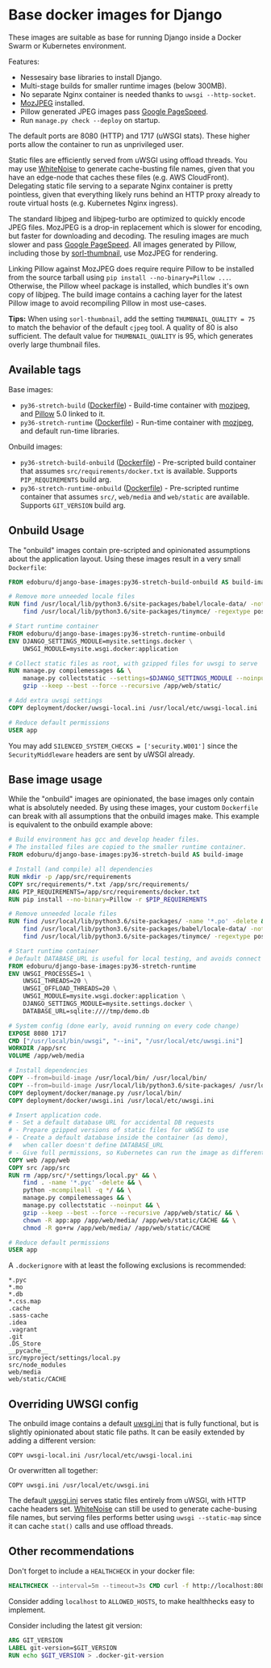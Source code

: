 Base docker images for Django
=============================

These images are suitable as base for running Django inside a Docker Swarm or Kubernetes environment.

Features:

* Nessesairy base libraries to install Django.
* Multi-stage builds for smaller runtime images (below 300MB).
* No separate Nginx container is needed thanks to `uwsgi --http-socket`.
* [MozJPEG](https://github.com/mozilla/mozjpeg) installed.
* Pillow generated JPEG images pass [Google PageSpeed](https://developers.google.com/speed/pagespeed/insights/).
* Run `manage.py check --deploy` on startup.

The default ports are 8080 (HTTP) and 1717 (uWSGI stats). These higher ports allow the container to run as unprivileged user.

Static files are efficiently served from uWSGI using offload threads. You may use [WhiteNoise](http://whitenoise.evans.io/) to generate cache-busting file names, given that you have an edge-node that caches these files (e.g. AWS CloudFront). Delegating static file serving to a separate Nginx container is pretty pointless, given that everything likely runs behind an HTTP proxy already to route virtual hosts (e.g. Kubernetes Nginx ingress).

The standard libjpeg and libjpeg-turbo are optimized to quickly encode JPEG files. MozJPEG is a drop-in replacement which is slower for encoding, but faster for downloading and decoding. The resuling images are much slower and pass [Google PageSpeed](https://developers.google.com/speed/pagespeed/insights/). All images generated by Pillow, including those by [sorl-thumbnail](https://github.com/jazzband/sorl-thumbnail), use MozJPEG for rendering.

Linking Pillow against MozJPEG does require require Pillow to be installed from the source tarball using `pip install --no-binary=Pillow ...`. Otherwise, the Pillow wheel package is installed, which bundles it's own copy of libjpeg. The build image contains a caching layer for the latest Pillow image to avoid recompiling Pillow in most use-cases.

**Tips:** When using `sorl-thumbnail`, add the setting `THUMBNAIL_QUALITY = 75` to match the behavior of the default `cjpeg` tool. A quality of 80 is also sufficient. The default value for `THUMBNAIL_QUALITY` is 95, which generates overly large thumbnail files.


Available tags
--------------

Base images:

- `py36-stretch-build` ([Dockerfile](https://github.com/edoburu/docker-django-base-image/blob/master/py36-stretch-build/Dockerfile)) - Build-time container with [mozjpeg](https://github.com/mozilla/mozjpeg), and [Pillow](https://python-pillow.org/) 5.0 linked to it.
- `py36-stretch-runtime` ([Dockerfile](https://github.com/edoburu/docker-django-base-image/blob/master/py36-stretch-runtime/Dockerfile)) - Run-time container with [mozjpeg](https://github.com/mozilla/mozjpeg), and default run-time libraries.

Onbuild images:

- `py36-stretch-build-onbuild` ([Dockerfile](https://github.com/edoburu/docker-django-base-image/blob/master/py36-stretch-build/onbuild/Dockerfile)) - Pre-scripted build container that assumes `src/requirements/docker.txt` is available. Supports `PIP_REQUIREMENTS` build arg.
- `py36-stretch-runtime-onbuild` ([Dockerfile](https://github.com/edoburu/docker-django-base-image/blob/master/py36-stretch-runtime/onbuild/Dockerfile)) - Pre-scripted runtime container that assumes `src/`, `web/media` and `web/static` are available. Supports `GIT_VERSION` build arg.


Onbuild Usage
-------------

The "onbuild" images contain pre-scripted and opinionated assumptions about the application layout.
Using these images result in a very small ``Dockerfile``:

```dockerfile
FROM edoburu/django-base-images:py36-stretch-build-onbuild AS build-image

# Remove more unneeded locale files
RUN find /usr/local/lib/python3.6/site-packages/babel/locale-data/ -not -name 'en*' -not -name 'nl*' -name '*.dat' -delete && \
    find /usr/local/lib/python3.6/site-packages/tinymce/ -regextype posix-egrep -not -regex '.*/langs/(en|nl).*\.js' -wholename '*/langs/*.js' -delete

# Start runtime container
FROM edoburu/django-base-images:py36-stretch-runtime-onbuild
ENV DJANGO_SETTINGS_MODULE=mysite.settings.docker \
    UWSGI_MODULE=mysite.wsgi.docker:application

# Collect static files as root, with gzipped files for uwsgi to serve
RUN manage.py compilemessages && \
    manage.py collectstatic --settings=$DJANGO_SETTINGS_MODULE --noinput && \
    gzip --keep --best --force --recursive /app/web/static/

# Add extra uwsgi settings
COPY deployment/docker/uwsgi-local.ini /usr/local/etc/uwsgi-local.ini

# Reduce default permissions
USER app
```

You may add `SILENCED_SYSTEM_CHECKS = ['security.W001']` since the `SecurityMiddleware` headers are sent by uWSGI already.


Base image usage
----------------

While the "onbuild" images are opinionated, the base images only contain what is absolutely needed. By using these images, your custom `Dockerfile` can break with all assumptions that the onbuild images make. This example is equivalent to the onbuild example above:

```dockerfile
# Build environment has gcc and develop header files.
# The installed files are copied to the smaller runtime container.
FROM edoburu/django-base-images:py36-stretch-build AS build-image

# Install (and compile) all dependencies
RUN mkdir -p /app/src/requirements
COPY src/requirements/*.txt /app/src/requirements/
ARG PIP_REQUIREMENTS=/app/src/requirements/docker.txt
RUN pip install --no-binary=Pillow -r $PIP_REQUIREMENTS

# Remove unneeded locale files
RUN find /usr/local/lib/python3.6/site-packages/ -name '*.po' -delete && \
    find /usr/local/lib/python3.6/site-packages/babel/locale-data/ -not -name 'en*' -not -name 'nl*' -name '*.dat' -delete && \
    find /usr/local/lib/python3.6/site-packages/tinymce/ -regextype posix-egrep -not -regex '.*/langs/(en|nl).*\.js' -wholename '*/langs/*.js' -delete

# Start runtime container
# Default DATABASE_URL is useful for local testing, and avoids connect timeouts for `manage.py`.
FROM edoburu/django-base-images:py36-stretch-runtime
ENV UWSGI_PROCESSES=1 \
    UWSGI_THREADS=20 \
    UWSGI_OFFLOAD_THREADS=20 \
    UWSGI_MODULE=mysite.wsgi.docker:application \
    DJANGO_SETTINGS_MODULE=mysite.settings.docker \
    DATABASE_URL=sqlite:////tmp/demo.db

# System config (done early, avoid running on every code change)
EXPOSE 8080 1717
CMD ["/usr/local/bin/uwsgi", "--ini", "/usr/local/etc/uwsgi.ini"]
WORKDIR /app/src
VOLUME /app/web/media

# Install dependencies
COPY --from=build-image /usr/local/bin/ /usr/local/bin/
COPY --from=build-image /usr/local/lib/python3.6/site-packages/ /usr/local/lib/python3.6/site-packages/
COPY deployment/docker/manage.py /usr/local/bin/
COPY deployment/docker/uwsgi.ini /usr/local/etc/uwsgi.ini

# Insert application code.
# - Set a default database URL for accidental DB requests
# - Prepare gzipped versions of static files for uWSGI to use
# - Create a default database inside the container (as demo),
#   when caller doesn't define DATABASE_URL
# - Give full permissions, so Kubernetes can run the image as different user
COPY web /app/web
COPY src /app/src
RUN rm /app/src/*/settings/local.py* && \
    find . -name '*.pyc' -delete && \
    python -mcompileall -q */ && \
    manage.py compilemessages && \
    manage.py collectstatic --noinput && \
    gzip --keep --best --force --recursive /app/web/static/ && \
    chown -R app:app /app/web/media/ /app/web/static/CACHE && \
    chmod -R go+rw /app/web/media/ /app/web/static/CACHE

# Reduce default permissions
USER app
```

A `.dockerignore` with at least the following exclusions is recommended:

```
*.pyc
*.mo
*.db
*.css.map
.cache
.sass-cache
.idea
.vagrant
.git
.DS_Store
__pycache__
src/myproject/settings/local.py
src/node_modules
web/media
web/static/CACHE
```

Overriding UWSGI config
-----------------------

The onbuild image contains a default [uwsgi.ini](https://github.com/edoburu/docker-django-base-images/blob/master/py36-stretch-runtime/onbuild/uwsgi.ini) that is fully functional, but is slightly opinionated about static file paths. It can be easily extended by adding a different version:

```
COPY uwsgi-local.ini /usr/local/etc/uwsgi-local.ini
```

Or overwritten all together:

```
COPY uwsgi.ini /usr/local/etc/uwsgi.ini
```

The default [uwsgi.ini](https://github.com/edoburu/docker-django-base-images/blob/master/py36-stretch-runtime/onbuild/uwsgi.ini) serves static files entirely from uWSGI, with HTTP cache headers set. [WhiteNoise](http://whitenoise.evans.io/) can still be used to generate cache-busing file names, but serving files performs better using `uwsgi --static-map` since it can cache ``stat()`` calls and use offload threads.


Other recommendations
---------------------

Don't forget to include a `HEALTHCHECK` in your docker file:

```dockerfile
HEALTHCHECK --interval=5m --timeout=3s CMD curl -f http://localhost:8080/api/healthcheck/ || exit 1
```

Consider adding `localhost` to `ALLOWED_HOSTS`, to make healthhecks easy to implement.

Consider including the latest git version:

```dockerfile
ARG GIT_VERSION
LABEL git-version=$GIT_VERSION
RUN echo $GIT_VERSION > .docker-git-version
```
